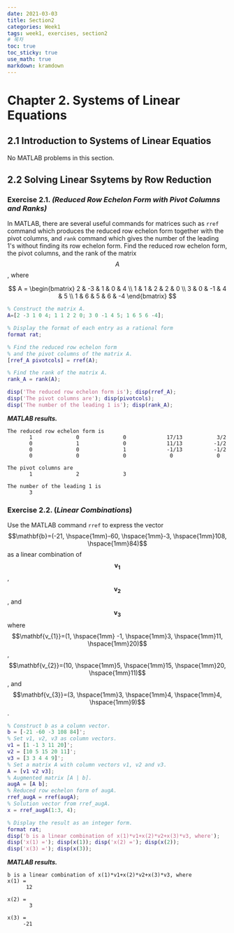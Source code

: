 ```yaml
---
date: 2021-03-03
title: Section2
categories: Week1
tags: week1, exercises, section2
# 목차
toc: true  
toc_sticky: true
use_math: true
markdown: kramdown
---
```


# Chapter 2. Systems of Linear Equations

## 2.1 Introduction to Systems of Linear Equatios

No MATLAB problems in this section.

## 2.2 Solving Linear Ssytems by Row Reduction

### Exercise 2.1. *(Reduced Row Echelon Form with Pivot Columns and Ranks)*

In MATLAB, there are several useful commands for matrices such as `rref`
command which produces the reduced row echelon form together with the
pivot columns, and `rank` command which gives the number of the leading
$1$'s without finding its row echelon form. Find the reduced row echelon form, the pivot columns, and the rank of the matrix $$A$$, where

$$
A = 
\begin{bmatrix}
2 & -3 & 1 & 0 & 4 \\
1 & 1 & 2 & 2 & 0 \\
3 & 0 & -1 & 4 & 5 \\
1 & 6 & 5 & 6 & -4
\end{bmatrix}
$$

```matlab
% Construct the matrix A.
A=[2 -3 1 0 4; 1 1 2 2 0; 3 0 -1 4 5; 1 6 5 6 -4]; 

% Display the format of each entry as a rational form
format rat; 

% Find the reduced row echelon form 
% and the pivot columns of the matrix A.
[rref_A pivotcols] = rref(A);

% Find the rank of the matrix A.
rank_A = rank(A); 

disp('The reduced row echelon form is'); disp(rref_A);
disp('The pivot columns are'); disp(pivotcols);
disp('The number of the leading 1 is'); disp(rank_A);
```

***MATLAB results.***
```
The reduced row echelon form is
       1              0              0             17/13           3/2     
       0              1              0             11/13          -1/2     
       0              0              1             -1/13          -1/2     
       0              0              0              0              0       

The pivot columns are
       1              2              3       

The number of the leading 1 is
       3       
```


### Exercise 2.2. (*Linear Combinations*)

Use the MATLAB command `rref` to express the
vector $$\mathbf{b}=(-21, \hspace{1mm}-60, \hspace{1mm}-3, \hspace{1mm}108, \hspace{1mm}84)$$ as a linear combination of $$\mathbf{v_{1}}$$, $$\mathbf{v_{2}}$$, and $$\mathbf{v_{3}}$$ where $$\mathbf{v_{1}}=(1, \hspace{1mm} -1, \hspace{1mm}3, \hspace{1mm}11, \hspace{1mm}20)$$, $$\mathbf{v_{2}}=(10, \hspace{1mm}5, \hspace{1mm}15, \hspace{1mm}20, \hspace{1mm}11)$$, and $$\mathbf{v_{3}}=(3, \hspace{1mm}3, \hspace{1mm}4, \hspace{1mm}4, \hspace{1mm}9)$$.

```matlab
% Construct b as a column vector.
b = [-21 -60 -3 108 84]';
% Set v1, v2, v3 as column vectors. 
v1 = [1 -1 3 11 20]'; 
v2 = [10 5 15 20 11]'; 
v3 = [3 3 4 4 9]';
% Set a matrix A with column vectors v1, v2 and v3. 
A = [v1 v2 v3]; 
% Augmented matrix [A | b].
augA = [A b]; 
% Reduced row echelon form of augA.
rref_augA = rref(augA);
% Solution vector from rref_augA. 
x = rref_augA(1:3, 4); 

% Display the result as an integer form.
format rat; 
disp('b is a linear combination of x(1)*v1+x(2)*v2+x(3)*v3, where');
disp('x(1) ='); disp(x(1)); disp('x(2) ='); disp(x(2));
disp('x(3) ='); disp(x(3));
```

***MATLAB results.***
```
b is a linear combination of x(1)*v1+x(2)*v2+x(3)*v3, where
x(1) =
      12       

x(2) =
       3       

x(3) =
     -21   
```